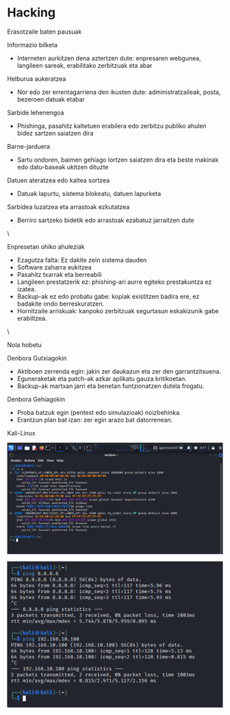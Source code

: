 # Hacking

Erasotzaile baten pausuak



Informazio bilketa

* Interneten aurkitzen dena aztertzen dute: enpresaren webgunea, langileen sareak, erabilitako zerbitzuak eta abar

Helburua aukeratzea

* Nor edo zer errentagarriena den ikusten dute: administratzaileak, posta, bezeroen datuak etabar

Sarbide lehenengoa

* Phishinga, pasahitz kaltetuen erabilera edo zerbitzu publiko ahulen bidez sartzen saiatzen dira

Barne-jarduera

* Sartu ondoren, baimen gehiago lortzen saiatzen dira eta beste makinak edo datu-baseak ukitzen dituzte

Datuen ateratzea edo kaltea sortzea

* Datuak lapurtu, sistema blokeatu, datuen lapurketa

Sarbidea luzatzea eta arrastoak ezkutatzea

* Berriro sartzeko bidetik edo arrastoak ezabatuz jarraitzen dute

\


Enpresetan ohiko ahuleziak

* Ezagutza falta: Ez dakite zein sistema dauden
* Software zaharra eukitzea
* Pasahitz txarrak eta berreabili
* Langileen prestatzerik ez: phishing-ari aurre egiteko prestakuntza ez izatea.
* Backup-ak ez edo probatu gabe: kopiak existitzen badira ere, ez badakite ondo berreskuratzen.
* Hornitzaile arriskuak: kanpoko zerbitzuak segurtasun eskakizunik gabe erabiltzea.

\


Nola hobetu

Denbora Gutxiagokin

* Aktiboen zerrenda egin: jakin zer daukazun eta zer den garrantzitsuena.
* Eguneraketak eta patch-ak azkar aplikatu gauza kritikoetan.
* Backup-ak martxan jarri eta benetan funtzionatzen dutela frogatu.

Denbora Gehiagokin

* Proba batzuk egin (pentest edo simulazioak) noizbehinka.
* Erantzun plan bat izan: zer egin arazo bat datorrenean.



Kali-Linux

![](<.gitbook/assets/unknown (47).png>)



![](<.gitbook/assets/unknown (48).png>)

